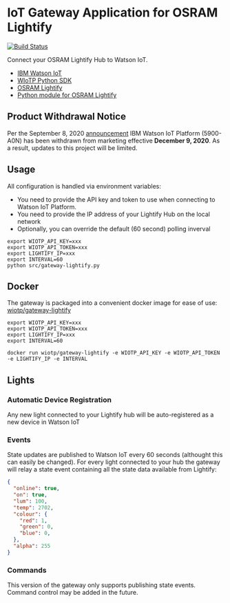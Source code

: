 # IoT Gateway Application for OSRAM Lightify

[![Build Status](https://travis-ci.org/ibm-watson-iot/gateway-lightify.svg?branch=master)](https://travis-ci.org/ibm-watson-iot/gateway-lightify)


Connect your OSRAM Lightify Hub to Watson IoT.

- [IBM Watson IoT](https://internetofthings.ibmcloud.com)
- [WIoTP Python SDK](https://github.com/ibm-watson-iot/iot-python)
- [OSRAM Lightify](https://www.osram.com/lightify)
- [Python module for OSRAM Lightify](https://github.com/tfriedel/python-lightify)

## Product Withdrawal Notice
Per the September 8, 2020 [announcement](https://www-01.ibm.com/common/ssi/cgi-bin/ssialias?subtype=ca&infotype=an&appname=iSource&supplier=897&letternum=ENUS920-136#rprodnx) IBM Watson IoT Platform (5900-A0N) has been withdrawn from marketing effective **December 9, 2020**.  As a result, updates to this project will be limited.

## Usage

All configuration is handled via environment variables:
- You need to provide the API key and token to use when connecting to Watson IoT Platform.
- You need to provide the IP address of your Lightify Hub on the local network
- Optionally, you can override the default (60 second) polling inverval

```
export WIOTP_API_KEY=xxx
export WIOTP_API_TOKEN=xxx
export LIGHTIFY_IP=xxx
export INTERVAL=60
python src/gateway-lightify.py
```

## Docker

The gateway is packaged into a convenient docker image for ease of use: [wiotp/gateway-lightify](https://hub.docker.com/r/wiotp/gateway-lightify/)

```
export WIOTP_API_KEY=xxx
export WIOTP_API_TOKEN=xxx
export LIGHTIFY_IP=xxx
export INTERVAL=60

docker run wiotp/gateway-lightify -e WIOTP_API_KEY -e WIOTP_API_TOKEN -e LIGHTIFY_IP -e INTERVAL
```


## Lights

### Automatic Device Registration

Any new light connected to your Lightify hub will be auto-registered as a new device in Watson IoT

### Events

State updates are published to Watson IoT every 60 seconds (althought this can easily be changed).  For every light connected to your hub the 
gateway will relay a state event containing all the state data available from Lightify:

 
```json
{
  "online": true,
  "on": true,
  "lum": 100,
  "temp": 2702,
  "colour": {
    "red": 1,
    "green": 0,
    "blue": 0,
  },
  "alpha": 255
}
```

### Commands

This version of the gateway only supports publishing state events.  Command control may be added in the future.
